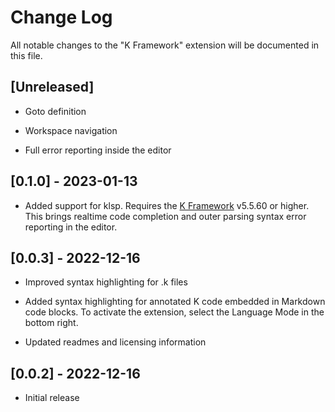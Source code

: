 # Change Log

All notable changes to the "K Framework" extension will be documented in this file.

## [Unreleased]

- Goto definition

- Workspace navigation

- Full error reporting inside the editor

## [0.1.0] - 2023-01-13

- Added support for klsp. Requires the [K Framework](https://github.com/runtimeverification/k) v5.5.60 or higher.
  This brings realtime code completion and outer parsing syntax error reporting in the editor.

## [0.0.3] - 2022-12-16

- Improved syntax highlighting for .k files

- Added syntax highlighting for annotated K code embedded in Markdown code blocks.
  To activate the extension, select the Language Mode in the bottom right.

- Updated readmes and licensing information

## [0.0.2] - 2022-12-16

- Initial release
